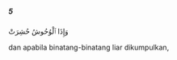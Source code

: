 ##### 5

<span class="ayah">وَإِذَا ٱلْوُحُوشُ حُشِرَتْ</span>

<span class="ayah_translation">dan apabila binatang-binatang liar dikumpulkan,</span>
